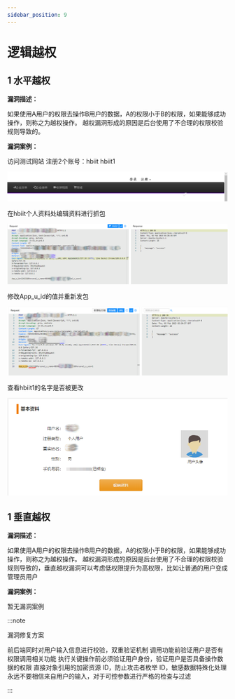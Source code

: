 ```yaml
---
sidebar_position: 9
---
```

# 逻辑越权

## 1 水平越权

**漏洞描述：**

如果使用A用户的权限去操作B用户的数据，A的权限小于B的权限，如果能够成功操作，则称之为越权操作。 越权漏洞形成的原因是后台使用了不合理的权限校验规则导致的。

**漏洞案例：**

访问测试网站
注册2个账号：hbiit    hbiit1

![](/img/products/yakit/LogicalUltraVires-1.png)

在hbiit个人资料处编辑资料进行抓包

![](/img/products/yakit/LogicalUltraVires-2.png)

修改App_u_id的值并重新发包

![](/img/products/yakit/LogicalUltraVires-3.png)

查看hbiit1的名字是否被更改

![](/img/products/yakit/LogicalUltraVires-4.png)

## 1 垂直越权

**漏洞描述：**

如果使用A用户的权限去操作B用户的数据，A的权限小于B的权限，如果能够成功操作，则称之为越权操作。 越权漏洞形成的原因是后台使用了不合理的权限校验规则导致的，垂直越权漏洞可以考虑低权限提升为高权限，比如让普通的用户变成管理员用户

**漏洞案例：**

暂无漏洞案例

    
:::note

漏洞修复方案

前后端同时对用户输入信息进行校验，双重验证机制
调用功能前验证用户是否有权限调用相关功能
执行关键操作前必须验证用户身份，验证用户是否具备操作数据的权限
直接对象引用的加密资源 ID，防止攻击者枚举 ID，敏感数据特殊化处理
永远不要相信来自用户的输入，对于可控参数进行严格的检查与过滤   

:::